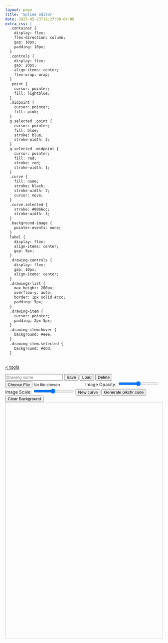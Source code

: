 ```yaml
---
layout: page
title: 'Spline editor'
date: 2025-05-23T11:27:00-04:00
extra_css: |
  .container {
    display: flex;
    flex-direction: column;
    gap: 10px;
    padding: 10px;
  }
  .controls {
    display: flex;
    gap: 20px;
    align-items: center;
    flex-wrap: wrap;
  }
  .point {
    cursor: pointer;
    fill: lightblue;
  }
  .midpoint {
    cursor: pointer;
    fill: pink;
  }
  g.selected .point {
    cursor: pointer;
    fill: blue;
    stroke: blue;
    stroke-width: 3;
  }
  g.selected .midpoint {
    cursor: pointer;
    fill: red;
    stroke: red;
    stroke-width: 1;
  }
  .curve {
    fill: none;
    stroke: black;
    stroke-width: 2;
    cursor: move;
  }
  .curve.selected {
    stroke: #0066cc;
    stroke-width: 3;
  }
  .background-image {
    pointer-events: none;
  }
  label {
    display: flex;
    align-items: center;
    gap: 5px;
  }
  .drawing-controls {
    display: flex;
    gap: 10px;
    align-items: center;
  }
  .drawings-list {
    max-height: 200px;
    overflow-y: auto;
    border: 1px solid #ccc;
    padding: 5px;
  }
  .drawing-item {
    cursor: pointer;
    padding: 2px 5px;
  }
  .drawing-item:hover {
    background: #eee;
  }
  .drawing-item.selected {
    background: #ddd;
  }
---
```


[< tools](../)

  <div class="container">
    <div class="controls">
      <div class="drawing-controls">
        <input type="text" id="drawingName" placeholder="Drawing name">
        <button id="saveDrawing">Save</button>
        <button id="loadDrawing">Load</button>
        <button id="deleteDrawing">Delete</button>
        <div id="drawingsList" class="drawings-list" style="display: none;"></div>
      </div>
      <input type="file" id="imageInput" accept="image/*">
      <label>
        Image Opacity:
        <input type="range" id="opacitySlider" min="0" max="100" value="50">
      </label>
      <label>
        Image Scale:
        <input type="range" id="scaleSlider" min="10" max="200" value="100">
      </label>
      <button id="newCurve">New curve</button>
      <button id="generatePikchr">Generate pikchr code</button>
      <button id="clearImage">Clear Background</button>
    </div>
    <svg id="editor" width="800" height="1200" style="border: 1px solid #ccc">
      <image id="backgroundImage" class="background-image" x="0" y="0" />
      <g id="curves"></g>
    </svg>
  </div>

  <div id="pikchr">
    <pre id="pikchr-code"></pre>
  </div>

  <script>
    class Curve {
      constructor(points = []) {
        this.points = points;
        this.element = document.createElementNS("http://www.w3.org/2000/svg", "g");
        this.path = document.createElementNS("http://www.w3.org/2000/svg", "path");
        this.path.setAttribute('class', 'curve');
        this.pointsGroup = document.createElementNS("http://www.w3.org/2000/svg", "g");
        this.midpointsGroup = document.createElementNS("http://www.w3.org/2000/svg", "g");

        this.element.appendChild(this.path);
        this.element.appendChild(this.pointsGroup);
        this.element.appendChild(this.midpointsGroup);
      }

      toJSON() {
        return {
          points: this.points
        };
      }

      static fromJSON(json) {
        return new Curve(json.points);
      }

      calculateMidpoints() {
        const midpoints = [];
        for (let i = 0; i < this.points.length - 1; i++) {
          midpoints.push({
            x: (this.points[i].x + this.points[i + 1].x) / 2,
            y: (this.points[i].y + this.points[i + 1].y) / 2
          });
        }
        return midpoints;
      }

      generatePath() {
        if (this.points.length < 2) return '';

        const midpoints = this.calculateMidpoints();
        let d = `M ${this.points[0].x} ${this.points[0].y}`;

        d += ` L ${midpoints[0].x} ${midpoints[0].y}`;

        for (let i = 1; i < this.points.length - 1; i++) {
          d += ` Q ${this.points[i].x} ${this.points[i].y}, ${midpoints[i].x} ${midpoints[i].y}`;
        }

        if (this.points.length > 1) {
          d += ` L ${this.points[this.points.length - 1].x} ${this.points[this.points.length - 1].y}`;
        }

        return d;
      }

      translate(dx, dy) {
        this.points.forEach(point => {
          point.x += dx;
          point.y += dy;
        });
        this.update();
      }

      clone() {
        return new Curve(this.points.map(p => ({x: p.x, y: p.y})));
      }

      update() {
        this.path.setAttribute('d', this.generatePath());

        this.pointsGroup.innerHTML = '';
        this.points.forEach((point, index) => {
          const circle = document.createElementNS("http://www.w3.org/2000/svg", "circle");
          circle.setAttribute('cx', point.x);
          circle.setAttribute('cy', point.y);
          circle.setAttribute('r', 3);
          circle.setAttribute('class', 'point');
          circle.dataset.index = index;
          circle.dataset.type = 'point';
          this.pointsGroup.appendChild(circle);
        });

        this.midpointsGroup.innerHTML = '';
        this.calculateMidpoints().forEach((point, index) => {
          const circle = document.createElementNS("http://www.w3.org/2000/svg", "circle");
          circle.setAttribute('cx', point.x);
          circle.setAttribute('cy', point.y);
          circle.setAttribute('r', 2);
          circle.setAttribute('class', 'midpoint');
          circle.dataset.index = index;
          circle.dataset.type = 'midpoint';
          this.midpointsGroup.appendChild(circle);
        });
      }
    }

    class UndoManager {
      constructor() {
        this.states = [];
        this.currentIndex = -1;
        this.maxStates = 50;
      }

      pushState(state) {
        // Remove any future states if we're not at the end
        this.states.splice(this.currentIndex + 1);

        // Add new state
        this.states.push(state);

        // Remove oldest state if we exceed maxStates
        if (this.states.length > this.maxStates) {
          this.states.shift();
        }

        this.currentIndex = this.states.length - 1;
      }

      undo() {
        if (this.currentIndex > 0) {
          this.currentIndex--;
          return this.states[this.currentIndex];
        }
        return null;
      }

      redo() {
        if (this.currentIndex < this.states.length - 1) {
          this.currentIndex++;
          return this.states[this.currentIndex];
        }
        return null;
      }
    }

    class CurveEditor {
      constructor(svgElement) {
        this.svg = svgElement;
        this.curves = [];
        this.selectedCurve = null;
        this.dragState = null;
        this.curvesContainer = document.getElementById('curves');
        this.undoManager = new UndoManager();
        this.currentDrawingName = '';

        this.setupEventListeners();
        this.newCurve();
      }

      setupEventListeners() {
        this.svg.addEventListener('dblclick', this.handleDblClick.bind(this));
        this.svg.addEventListener('mousedown', this.handleMouseDown.bind(this));
        document.addEventListener('mousemove', this.handleMouseMove.bind(this));
        document.addEventListener('mouseup', this.handleMouseUp.bind(this));
        document.addEventListener('keydown', this.handleKeyDown.bind(this));
        document.getElementById('newCurve').addEventListener('click', this.newCurve.bind(this));
        document.getElementById('generatePikchr').addEventListener('click', this.generatePikchr.bind(this));

        // Background image controls
        document.getElementById('imageInput').addEventListener('change', this.handleImageUpload.bind(this));
        document.getElementById('opacitySlider').addEventListener('input', this.updateImageOpacity.bind(this));
        document.getElementById('scaleSlider').addEventListener('input', this.updateImageScale.bind(this));
        document.getElementById('clearImage').addEventListener('click', this.clearBackgroundImage.bind(this));

        // Drawing management
        document.getElementById('saveDrawing').addEventListener('click', this.saveDrawing.bind(this));
        document.getElementById('loadDrawing').addEventListener('click', this.toggleDrawingsList.bind(this));
        document.getElementById('deleteDrawing').addEventListener('click', this.deleteDrawing.bind(this));

        // Initialize drawings list
        this.updateDrawingsList();
      }

      saveState() {
        const state = {
          curves: this.curves.map(curve => ({
            points: curve.points.map(p => ({x: p.x, y: p.y}))
          }))
        };
        this.undoManager.pushState(state);
      }

      restoreState(state) {
        if (!state) return;

        this.curvesContainer.innerHTML = '';
        this.curves = state.curves.map(curveData => {
          const curve = new Curve(curveData.points);
          this.curvesContainer.appendChild(curve.element);
          curve.update();
          return curve;
        });

        this.selectCurve(null);
      }

      newCurve() {
        this.addCurve([
          {x: 100, y: 200},
          {x: 200, y: 100},
          {x: 300, y: 300},
          {x: 400, y: 150}
        ]);
        this.saveState();
      }

      addCurve(points) {
        const curve = new Curve(points);
        this.curves.push(curve);
        this.curvesContainer.appendChild(curve.element);
        curve.update();
        this.selectCurve(curve);
      }

      selectCurve(curve) {
        if (this.selectedCurve) {
          this.selectedCurve.path.classList.remove('selected');
          this.selectedCurve.pointsGroup.classList.remove('selected');
          this.selectedCurve.midpointsGroup.classList.remove('selected');
        }
        this.selectedCurve = curve;
        if (curve) {
          curve.path.classList.add('selected');
          curve.pointsGroup.classList.add('selected');
          curve.midpointsGroup.classList.add('selected');
        }
      }

      handleMouseDown(e) {
        const rect = this.svg.getBoundingClientRect();
        const x = e.clientX - rect.left;
        const y = e.clientY - rect.top;

        if (e.target.dataset.type === 'point') {
          const curve = this.findCurveByElement(e.target.parentElement.parentElement);
          const index = parseInt(e.target.dataset.index);
          this.dragState = {
            type: 'point',
            curve,
            pointIndex: index,
            initialX: curve.points[index].x,
            initialY: curve.points[index].y,
            originalPoints: curve.points.map(p => ({x: p.x, y: p.y}))
          };
          this.selectCurve(curve);
        } else if (e.target.dataset.type === 'midpoint') {
          const curve = this.findCurveByElement(e.target.parentElement.parentElement);
          const index = parseInt(e.target.dataset.index);
          this.selectCurve(curve);
        } else if (e.target.classList.contains('curve')) {
          const curve = this.findCurveByElement(e.target.parentElement);
          this.dragState = {
            type: 'curve',
            curve,
            startX: x,
            startY: y,
            initialPoints: curve.points.map(p => ({x: p.x, y: p.y})),
            isCloning: e.altKey,
            originalCurve: curve,
            clonedCurve: null
          };

          if (e.altKey) {
            this.dragState.clonedCurve = curve.clone();
            this.curves.push(this.dragState.clonedCurve);
            this.curvesContainer.appendChild(this.dragState.clonedCurve.element);
            this.dragState.curve = this.dragState.clonedCurve;
          }

          this.selectCurve(this.dragState.curve);
        } else {
          this.selectCurve(null);
        }
      }

      handleMouseMove(e) {
        if (!this.dragState) return;

        const rect = this.svg.getBoundingClientRect();
        const x = e.clientX - rect.left;
        const y = e.clientY - rect.top;

        if (this.dragState.type === 'point') {
          const point = this.dragState.curve.points[this.dragState.pointIndex];
          point.x = x;
          point.y = y;
          this.dragState.curve.update();
        } else if (this.dragState.type === 'curve') {
          const dx = x - this.dragState.startX;
          const dy = y - this.dragState.startY;

          if (e.altKey && !this.dragState.isCloning) {
            this.dragState.clonedCurve = new Curve(this.dragState.initialPoints);
            this.curves.push(this.dragState.clonedCurve);
            this.curvesContainer.appendChild(this.dragState.clonedCurve.element);
            this.dragState.clonedCurve.update();
            this.dragState.isCloning = true;
          } else if (!e.altKey && this.dragState.isCloning) {
            this.curves = this.curves.filter(c => c !== this.dragState.clonedCurve);
            this.curvesContainer.removeChild(this.dragState.clonedCurve.element);
            this.dragState.clonedCurve = null;
            this.dragState.isCloning = false;
          }

          this.dragState.curve.points = this.dragState.initialPoints.map(p => ({
            x: p.x + dx,
            y: p.y + dy
          }));
          this.dragState.curve.update();
        }
      }

      handleMouseUp() {
        if (this.dragState) {
          // Save state after drag operations
          this.saveState();

          if (this.dragState.type === 'curve') {
            if (!this.dragState.isCloning && this.dragState.clonedCurve) {
              this.curves = this.curves.filter(c => c !== this.dragState.clonedCurve);
              this.curvesContainer.removeChild(this.dragState.clonedCurve.element);
            }
          }
        }
        this.dragState = null;
      }

      handleDblClick(e) {
        const rect = this.svg.getBoundingClientRect();
        const x = e.clientX - rect.left;
        const y = e.clientY - rect.top;

        if (e.target.dataset.type === 'point') {
          const curve = this.findCurveByElement(e.target.parentElement.parentElement);
          const index = parseInt(e.target.dataset.index);
          curve.points.splice(index, 1);
          if (curve.points.length === 0) {
            const curveIndex = this.curves.indexOf(curve);
            this.curves.splice(curveIndex, 1);
            this.curvesContainer.removeChild(curve.element);
            this.selectCurve(null);
          } else {
            curve.update();
          }
          this.saveState();
        } else if (e.target.dataset.type === 'midpoint') {
          const curve = this.findCurveByElement(e.target.parentElement.parentElement);
          const index = parseInt(e.target.dataset.index);
          curve.points.splice(index + 1, 0, {x, y});
          curve.update();
          this.selectCurve(curve);
          this.saveState();
        }
      }

      handleKeyDown(e) {
        // Handle undo/redo
        if ((e.metaKey || e.ctrlKey) && e.key === 'z') {
          if (e.shiftKey) {
            const state = this.undoManager.redo();
            if (state) this.restoreState(state);
          } else {
            const state = this.undoManager.undo();
            if (state) this.restoreState(state);
          }
          e.preventDefault();
          return;
        }

        if (e.key === 'Delete' || e.key === 'Backspace') {
          if (this.selectedCurve) {
            const index = this.curves.indexOf(this.selectedCurve);
            this.curves.splice(index, 1);
            this.curvesContainer.removeChild(this.selectedCurve.element);
            this.selectCurve(null);
            this.saveState();
          }
        }
      }

      findCurveByElement(element) {
        return this.curves.find(curve => curve.element === element);
      }

      handleImageUpload(e) {
        const file = e.target.files[0];
        if (file) {
          const reader = new FileReader();
          reader.onload = (event) => {
            const img = document.getElementById('backgroundImage');
            img.setAttribute('href', event.target.result);

            const tempImg = new Image();
            tempImg.onload = () => {
              img.dataset.originalWidth = tempImg.width;
              img.dataset.originalHeight = tempImg.height;
              this.updateImageScale();
            };
            tempImg.src = event.target.result;
          };
          reader.readAsDataURL(file);
        }
      }

      updateImageOpacity() {
        const opacity = document.getElementById('opacitySlider').value / 100;
        document.getElementById('backgroundImage').style.opacity = opacity;
      }

      updateImageScale() {
        const scale = document.getElementById('scaleSlider').value / 100;
        const img = document.getElementById('backgroundImage');
        const originalWidth = img.dataset.originalWidth;
        const originalHeight = img.dataset.originalHeight;

        if (originalWidth && originalHeight) {
          img.setAttribute('width', originalWidth * scale);
          img.setAttribute('height', originalHeight * scale);
        }
      }

      clearBackgroundImage() {
        const img = document.getElementById('backgroundImage');
        img.removeAttribute('href');
        img.removeAttribute('width');
        img.removeAttribute('height');
        document.getElementById('imageInput').value = '';
      }

      // Local Storage Management
      saveDrawing() {
        const name = document.getElementById('drawingName').value.trim();
        if (!name) {
          alert('Please enter a name for the drawing');
          return;
        }

        const drawing = {
          curves: this.curves.map(curve => curve.toJSON()),
          background: document.getElementById('backgroundImage').getAttribute('href'),
          originalWidth: document.getElementById('backgroundImage').dataset.originalWidth,
          originalHeight: document.getElementById('backgroundImage').dataset.originalHeight,
          opacity: document.getElementById('opacitySlider').value,
          scale: document.getElementById('scaleSlider').value
        };

        localStorage.setItem(`drawing_${name}`, JSON.stringify(drawing));
        this.currentDrawingName = name;
        this.updateDrawingsList();
      }

      loadDrawing(name) {
        const drawingJson = localStorage.getItem(`drawing_${name}`);
        if (!drawingJson) return;

        const drawing = JSON.parse(drawingJson);

        // Load curves
        this.curvesContainer.innerHTML = '';
        this.curves = drawing.curves.map(curveData => {
          const curve = Curve.fromJSON(curveData);
          this.curvesContainer.appendChild(curve.element);
          curve.update();
          return curve;
        });

        // Load background image
        const img = document.getElementById('backgroundImage');
        if (drawing.background) {
          img.setAttribute('href', drawing.background);
          img.dataset.originalWidth = drawing.originalWidth;
          img.dataset.originalHeight = drawing.originalHeight;
        } else {
          img.removeAttribute('href');
          img.removeAttribute('width');
          img.removeAttribute('height');
        }

        // Load settings
        document.getElementById('opacitySlider').value = drawing.opacity;
        document.getElementById('scaleSlider').value = drawing.scale;
        this.updateImageOpacity();
        this.updateImageScale();

        document.getElementById('drawingName').value = name;
        this.currentDrawingName = name;
        this.saveState();

        // Hide drawings list
        document.getElementById('drawingsList').style.display = 'none';
      }

      deleteDrawing() {
        const name = document.getElementById('drawingName').value.trim();
        if (!name) return;

        if (confirm(`Delete drawing "${name}"?`)) {
          localStorage.removeItem(`drawing_${name}`);
          if (name === this.currentDrawingName) {
            this.clearDrawing();
          }
          this.updateDrawingsList();
        }
      }

      clearDrawing() {
        this.curvesContainer.innerHTML = '';
        this.curves = [];
        this.clearBackgroundImage();
        document.getElementById('drawingName').value = '';
        this.currentDrawingName = '';
      }

      toggleDrawingsList() {
        const list = document.getElementById('drawingsList');
        list.style.display = list.style.display === 'none' ? 'block' : 'none';
      }

      updateDrawingsList() {
        const list = document.getElementById('drawingsList');
        list.innerHTML = '';

        const drawings = Object.keys(localStorage)
          .filter(key => key.startsWith('drawing_'))
          .map(key => key.replace('drawing_', ''));

        drawings.forEach(name => {
          const item = document.createElement('div');
          item.className = 'drawing-item';
          if (name === this.currentDrawingName) {
            item.classList.add('selected');
          }
          item.textContent = name;
          item.addEventListener('click', () => this.loadDrawing(name));
          list.appendChild(item);
        });
      }

      generatePikchr() {
        const pikchrDiv = document.getElementById('pikchr-code');

        if (this.curves.length == 0) {
          pikchrDiv.innerText = "# no curves";
          return;
        }

        var minX = Number.MAX_VALUE;
        var minY = Number.MAX_VALUE;
        var maxX = Number.MIN_VALUE;
        var maxY = Number.MIN_VALUE;

        this.curves.forEach(curve => {
          curve.points.forEach(point => {
            minX = Math.min(minX, point.x);
            minY = Math.min(minY, point.y);
            maxX = Math.max(maxX, point.x);
            maxY = Math.max(maxY, point.y);
          });
        });

        const factor = (maxX==minX) ? 1.0 : 4.0 / (maxX - minX);

        var lines = ['# splines'];

        const prec = (n, p) => {
          const s1 = n.toString();
          const s2 = n.toPrecision(p);
          const s3 = parseFloat(s2, 10).toString();
          var shortest = s1;
          shortest = (shortest.length <= s2.length) ? shortest : s2;
          shortest = (shortest.length <= s3.length) ? shortest : s3;
          return shortest;
        };

        const convert = (point) => {
          return `${prec((point.x-minX)*factor, 5)},${prec((maxY-point.y) * factor, 5)}`;
        };

        this.curves.forEach((curve, curveIndex) => {
          if (curve.points.length < 2) return;

          if (curveIndex > 0) {
            lines.push("");
          }

          if (curve.points.length == 2) {
            lines.push(`line from ${convert(curve.points[0])} to ${convert(curve.points[1])}`);
            return;
          }

          curve.points.forEach((point, i) => {
            if (i == 0) {
              lines.push(`spline from ${convert(point)} \\`);
            } else {
              const ending = (i == curve.points.length-1) ? "" : " \\";
              lines.push(`  then to ${convert(point)}${ending}`);
            }
          });
        });

        pikchrDiv.innerText = lines.join("\n");
      }
    }

    // Initialize the editor
    const editor = new CurveEditor(document.getElementById('editor'));
  </script>
